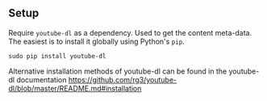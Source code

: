 ## Setup

Require `youtube-dl` as a dependency. Used to get the content meta-data. The
easiest is to install it globally using Python's `pip`.

`sudo pip install youtube-dl`

Alternative installation methods of youtube-dl can be found in the youtube-dl
documentation
https://github.com/rg3/youtube-dl/blob/master/README.md#installation
